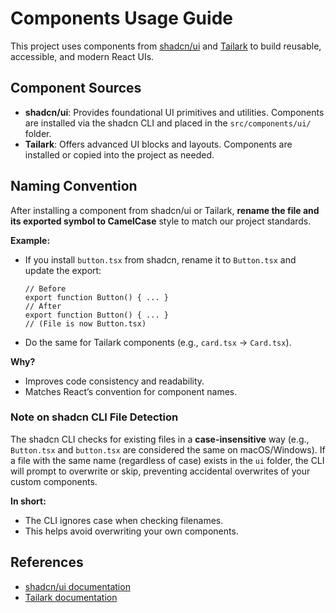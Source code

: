 
# Components Usage Guide

This project uses components from [shadcn/ui](https://ui.shadcn.com/docs/installation/vite) and [Tailark](https://tailark.com/hero-section) to build reusable, accessible, and modern React UIs.

## Component Sources

- **shadcn/ui**: Provides foundational UI primitives and utilities. Components are installed via the shadcn CLI and placed in the `src/components/ui/` folder.
- **Tailark**: Offers advanced UI blocks and layouts. Components are installed or copied into the project as needed.

## Naming Convention

After installing a component from shadcn/ui or Tailark, **rename the file and its exported symbol to CamelCase** style to match our project standards.

**Example:**

- If you install `button.tsx` from shadcn, rename it to `Button.tsx` and update the export:
	```tsx
	// Before
	export function Button() { ... }
	// After
	export function Button() { ... }
	// (File is now Button.tsx)
	```
- Do the same for Tailark components (e.g., `card.tsx` → `Card.tsx`).

**Why?**
- Improves code consistency and readability.
- Matches React’s convention for component names.

### Note on shadcn CLI File Detection

The shadcn CLI checks for existing files in a **case-insensitive** way (e.g., `Button.tsx` and `button.tsx` are considered the same on macOS/Windows). If a file with the same name (regardless of case) exists in the `ui` folder, the CLI will prompt to overwrite or skip, preventing accidental overwrites of your custom components.

**In short:**
- The CLI ignores case when checking filenames.
- This helps avoid overwriting your own components.

## References

- [shadcn/ui documentation](https://ui.shadcn.com/docs/installation/vite)
- [Tailark documentation](https://tailark.com/hero-section)
